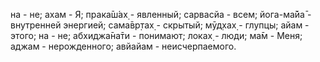 на - не; ахам - Я; прака̄ш́ах̣ - явленный; сарвасйа - всем; йога-ма̄йа̄ - внутренней энергией; сама̄вр̣тах̣ - скрытый; мӯд̣хах̣ - глупцы; айам - этого; на - не; абхиджа̄на̄ти - понимают; локах̣ - люди; ма̄м - Меня; аджам - нерожденного; авйайам - неисчерпаемого.